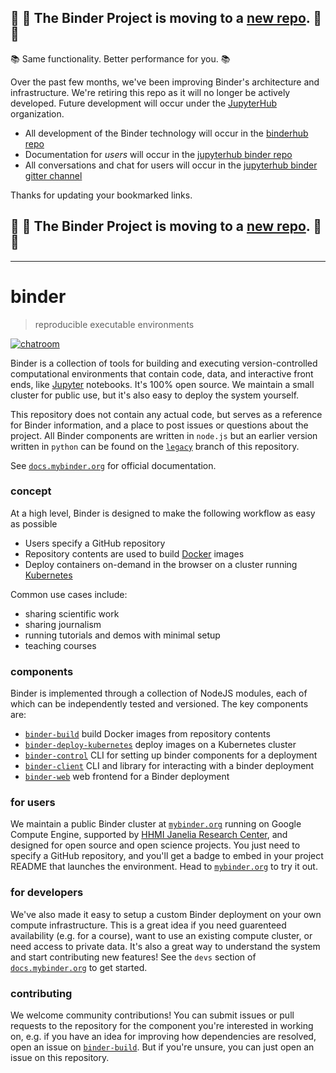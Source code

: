 ## :dash: :dash: **The Binder Project is moving to a [new repo](https://github.com/jupyterhub/binderhub).** :dash: :dash:

:books: Same functionality. Better performance for you. :books:

Over the past few months, we've been improving Binder's architecture and infrastructure. We're retiring this repo as it will no longer be actively developed. Future development will occur under the [JupyterHub](https://github.com/jupyterhub/) organization.

* All development of the Binder technology will occur in the [binderhub repo](https://github.com/jupyterhub/binderhub)
* Documentation for *users* will occur in the [jupyterhub binder repo](https://github.com/jupyterhub/binder) 
* All conversations and chat for users will occur in the [jupyterhub binder gitter channel](https://gitter.im/jupyterhub/binder)

Thanks for updating your bookmarked links.

## :dash: :dash: **The Binder Project is moving to a [new repo](https://github.com/jupyterhub/binderhub).** :dash: :dash:

---

# binder

> reproducible executable environments

[![chatroom](https://img.shields.io/gitter/room/binder-project/binder.svg?style=flat-square)](https://gitter.im/binder-project/binder)

Binder is a collection of tools for building and executing version-controlled computational environments that contain code, data, and interactive front ends, like [Jupyter](http://jupyter.org) notebooks. It's 100% open source. We maintain a small cluster for public use, but it's also easy to deploy the system yourself. 

This repository does not contain any actual code, but serves as a reference for Binder information, and a place to post issues or questions about the project. All Binder components are written in `node.js` but an earlier version written in `python` can be found on the [`legacy`](https://github.com/binder-project/binder/tree/legacy) branch of this repository.

See [`docs.mybinder.org`](http://docs.mybinder.org) for official documentation.

### concept

At a high level, Binder is designed to make the following workflow as easy as possible

- Users specify a GitHub repository
- Repository contents are used to build [Docker](http://docker.com) images
- Deploy containers on-demand in the browser on a cluster running [Kubernetes](http://kubernetes.io)

Common use cases include:
- sharing scientific work
- sharing journalism
- running tutorials and demos with minimal setup
- teaching courses

### components

Binder is implemented through a collection of NodeJS modules, each of which can be independently tested and versioned. The key components are:

- [`binder-build`](https://github.com/binder-project/binder-build) build Docker images from repository contents
- [`binder-deploy-kubernetes`](https://github.com/binder-project/binder-deploy-kubernetes) deploy images on a Kubernetes cluster
- [`binder-control`](https://github.com/binder-project/binder-control) CLI for setting up binder components for a deployment
- [`binder-client`](https://github.com/binder-project/binder-client) CLI and library for interacting with a binder deployment
- [`binder-web`](https://github.com/binder-project/binder-web) web frontend for a Binder deployment

### for users

We maintain a public Binder cluster at [`mybinder.org`](http://mybinder.org) running on Google Compute Engine, supported by [HHMI Janelia Research Center](https://janelia.org), and designed for open source and open science projects. You just need to specify a GitHub repository, and you'll get a badge to embed in your project README that launches the environment. Head to [`mybinder.org`](http://mybinder.org) to try it out.

### for developers

We've also made it easy to setup a custom Binder deployment on your own compute infrastructure. This is a great idea if you need guarenteed availability (e.g. for a course), want to use an existing compute cluster, or need access to private data. It's also a great way to understand the system and start contributing new features! See the `devs` section of [`docs.mybinder.org`](http://docs.mybinder.org) to get started.

### contributing

We welcome community contributions! You can submit issues or pull requests to the repository for the component you're interested in working on, e.g. if you have an idea for improving how dependencies are resolved, open an issue on [`binder-build`](https://github.com/binder-project/binder-build). But if you're unsure, you can just open an issue on this repository.
